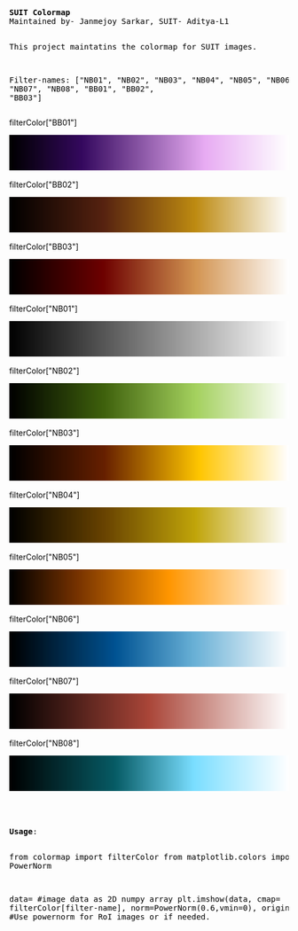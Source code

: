 <!DOCTYPE html>
<html>
<head>
	<meta http-equiv="content-type" content="text/html; charset=utf-8"/>
	<meta name="generator" content="LibreOffice 7.6.7.2 (Linux)"/>
	<meta name="created" content="00:00:00"/>
	<meta name="changed" content="2024-05-28T11:24:12.964656520"/>
	<meta name="qrichtext" content="1"/>
	<meta name="created" content="00:00:00">
	<meta name="created" content="00:00:00">
	<meta name="created" content="00:00:00">
</head>
<body lang="en-US" text="#000000" link="#000080" vlink="#800000" dir="ltr"><pre class="western"><b>SUIT Colormap</b>
Maintained by- Janmejoy Sarkar, SUIT- Aditya-L1

This project maintatins the colormap for SUIT images.

Filter-names:
[&quot;NB01&quot;, &quot;NB02&quot;, &quot;NB03&quot;, &quot;NB04&quot;, &quot;NB05&quot;, &quot;NB06&quot;, &quot;NB07&quot;, &quot;NB08&quot;, &quot;BB01&quot;, &quot;BB02&quot;, &quot;BB03&quot;]</pre><p style="margin-bottom: 0in">
filterColor[&quot;BB01&quot;]</p>
<p style="margin-bottom: 0in"><img src="README_files/qt_img170316928122886.png" name="Image1" align="bottom" width="512" height="64" border="0"/>

</p>
<p style="margin-bottom: 0in">filterColor[&quot;BB02&quot;]</p>
<p style="margin-bottom: 0in"><img src="README_files/qt_img170372762697734.png" name="Image2" align="bottom" width="512" height="64" border="0"/>

</p>
<p style="margin-bottom: 0in">filterColor[&quot;BB03&quot;]</p>
<p style="margin-bottom: 0in"><img src="README_files/qt_img170428597272582.png" name="Image3" align="bottom" width="512" height="64" border="0"/>

</p>
<p style="margin-bottom: 0in">filterColor[&quot;NB01&quot;]</p>
<p style="margin-bottom: 0in"><img src="README_files/qt_img170523086553094.png" name="Image4" align="bottom" width="512" height="64" border="0"/>

</p>
<p style="margin-bottom: 0in">filterColor[&quot;NB02&quot;]</p>
<p style="margin-bottom: 0in"><img src="README_files/qt_img170656230539270.png" name="Image5" align="bottom" width="512" height="64" border="0"/>

</p>
<p style="margin-bottom: 0in">filterColor[&quot;NB03&quot;]</p>
<p style="margin-bottom: 0in"><img src="README_files/qt_img170922518511622.png" name="Image7" align="bottom" width="512" height="64" border="0"/>

</p>
<p style="margin-bottom: 0in">filterColor[&quot;NB04&quot;]</p>
<p style="margin-bottom: 0in"><img src="README_files/qt_img170789374525446.png" name="Image6" align="bottom" width="512" height="64" border="0"/>

</p>
<p style="margin-bottom: 0in">filterColor[&quot;NB05&quot;]</p>
<p style="margin-bottom: 0in"><img src="README_files/qt_img171055662497798.png" name="Image8" align="bottom" width="512" height="64" border="0"/>

</p>
<p style="margin-bottom: 0in">filterColor[&quot;NB06&quot;]</p>
<p style="margin-bottom: 0in"><img src="README_files/qt_img171188806483974.png" name="Image9" align="bottom" width="512" height="64" border="0"/>

</p>
<p style="margin-bottom: 0in">filterColor[&quot;NB07&quot;] 
</p>
<p style="margin-bottom: 0in"><img src="README_files/qt_img171283295764486.png" name="Image10" align="bottom" width="512" height="64" border="0"/>

</p>
<p style="margin-bottom: 0in">filterColor[&quot;NB08&quot;]</p>
<p style="margin-bottom: 0in"><img src="README_files/qt_img171416439750662.png" name="Image11" align="bottom" width="512" height="64" border="0"/>

</p>
<p><br/>
<br/>

</p>
<pre class="western"><b>Usage</b>:

from colormap import filterColor
from matplotlib.colors import PowerNorm

data= #image data as 2D numpy array
plt.imshow(data, cmap= filterColor[filter-name], norm=PowerNorm(0.6,vmin=0), origin='lower')
#Use powernorm for RoI images or if needed.</pre>

</body>
</html>
